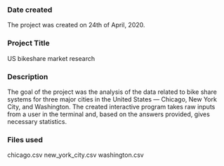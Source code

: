 ### Date created
The project was created on 24th of April, 2020.

### Project Title
US bikeshare market research

### Description
The goal of the project was the analysis of the data related to bike share systems for three major cities in the United States — Chicago, New York City, and Washington. The created interactive program takes raw inputs from a user in the terminal and, based on the answers provided, gives necessary statistics.

### Files used
chicago.csv
new_york_city.csv
washington.csv

